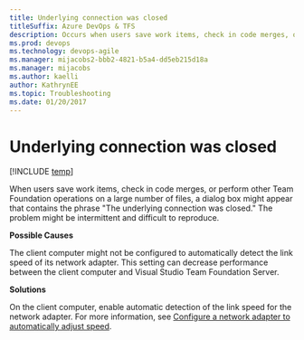 ```yaml
---
title: Underlying connection was closed 
titleSuffix: Azure DevOps & TFS
description: Occurs when users save work items, check in code merges, or perform other operations on a large number of files.
ms.prod: devops
ms.technology: devops-agile
ms.manager: mijacobs2-bbb2-4821-b5a4-dd5eb215d18a
ms.manager: mijacobs
ms.author: kaelli
author: KathrynEE
ms.topic: Troubleshooting
ms.date: 01/20/2017
---
```


# Underlying connection was closed

[!INCLUDE [temp](../../includes/version-vsts-tfs-all-versions.md)]

When users save work items, check in code merges, or perform other Team Foundation operations on a large number of files, a dialog box might appear that contains the phrase "The underlying connection was closed." The problem might be intermittent and difficult to reproduce.  
  
**Possible Causes**  
  
The client computer might not be configured to automatically detect the link speed of its network adapter. This setting can decrease performance between the client computer and Visual Studio Team Foundation Server.  
  
**Solutions**  
  
On the client computer, enable automatic detection of the link speed for the network adapter. For more information, see [Configure a network adapter to automatically adjust speed](../xml/configure-network-adapter-automatically-adjust-speed.md).